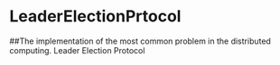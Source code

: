 # LeaderElectionPrtocol
##The implementation of the most common problem in the distributed computing. 
Leader Election Protocol
